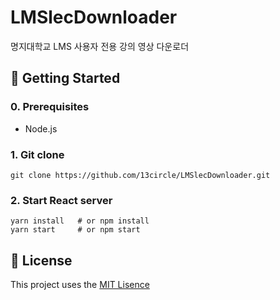 # LMSlecDownloader

명지대학교 LMS 사용자 전용 강의 영상 다운로더

## 🏁 Getting Started

### 0. Prerequisites

- Node.js

### 1. Git clone

```shell
git clone https://github.com/13circle/LMSlecDownloader.git
```

### 2. Start React server

```shell
yarn install   # or npm install
yarn start     # or npm start
```

## 📝 License

This project uses the [MIT Lisence](LICENSE)
